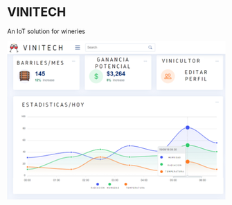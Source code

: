 # VINITECH
An IoT solution for wineries  

![alt text](https://raw.githubusercontent.com/SergioLavao/VINITECH/main/Images/VINITECH.png?raw=true)
